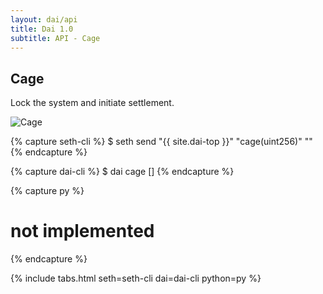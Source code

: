 ```yaml
---
layout: dai/api
title: Dai 1.0
subtitle: API - Cage
---
```


## Cage

Lock the system and initiate settlement.

![Cage](https://user-images.githubusercontent.com/5028/35772757-52fe000e-09a8-11e8-81da-edb5406fe43c.png)

{% capture seth-cli %}
  $ seth send "{{ site.dai-top }}" "cage(uint256)" "<final-price>"
{% endcapture %}

{% capture dai-cli %}
  $ dai cage [<final-price>]
{% endcapture %}

{% capture py %}
  # not implemented
{% endcapture %}

{% include tabs.html seth=seth-cli dai=dai-cli python=py %}

